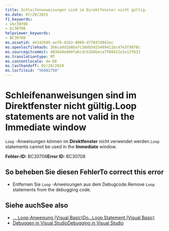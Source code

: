 ```yaml
---
title: Schleifenanweisungen sind im Direktfenster nicht gültig.
ms.date: 07/20/2015
f1_keywords:
- vbc30708
- bc30708
helpviewer_keywords:
- BC30708
ms.assetid: d4342b05-aef8-4163-8009-d77047d942ec
ms.openlocfilehash: 3b6cadd1b8ba7c18db5425489411bc47e3f9878c
ms.sourcegitcommit: 40364ded04fa6cdcb2b6beca7f68412e2e12f633
ms.translationtype: MT
ms.contentlocale: de-DE
ms.lasthandoff: 02/28/2019
ms.locfileid: "56981750"
---
```

# <a name="loop-statements-are-not-valid-in-the-immediate-window"></a><span data-ttu-id="cac91-102">Schleifenanweisungen sind im Direktfenster nicht gültig.</span><span class="sxs-lookup"><span data-stu-id="cac91-102">Loop statements are not valid in the Immediate window</span></span>
<span data-ttu-id="cac91-103">`Loop` -Anweisungen können im **Direktfenster** nicht verwendet werden.</span><span class="sxs-lookup"><span data-stu-id="cac91-103">`Loop` statements cannot be used in the **Immediate** window.</span></span>  
  
 <span data-ttu-id="cac91-104">**Fehler-ID:** BC30708</span><span class="sxs-lookup"><span data-stu-id="cac91-104">**Error ID:** BC30708</span></span>  
  
## <a name="to-correct-this-error"></a><span data-ttu-id="cac91-105">So beheben Sie diesen Fehler</span><span class="sxs-lookup"><span data-stu-id="cac91-105">To correct this error</span></span>  
  
-   <span data-ttu-id="cac91-106">Entfernen Sie `Loop` -Anweisungen aus dem Debugcode.</span><span class="sxs-lookup"><span data-stu-id="cac91-106">Remove `Loop` statements from the debugging code.</span></span>  
  
## <a name="see-also"></a><span data-ttu-id="cac91-107">Siehe auch</span><span class="sxs-lookup"><span data-stu-id="cac91-107">See also</span></span>

- [<span data-ttu-id="cac91-108">... Loop-Anweisung (Visual Basic)</span><span class="sxs-lookup"><span data-stu-id="cac91-108">Do...Loop Statement (Visual Basic)</span></span>](../language-reference/statements/do-loop-statement.md)
- [<span data-ttu-id="cac91-109">Debuggen in Visual Studio</span><span class="sxs-lookup"><span data-stu-id="cac91-109">Debugging in Visual Studio</span></span>](/visualstudio/debugger/debugging-in-visual-studio)
